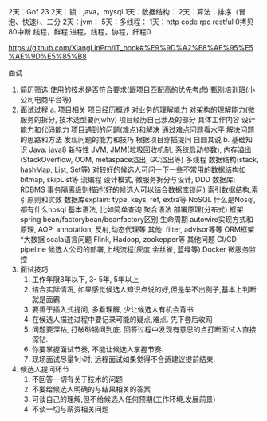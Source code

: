 2天：Gof 23
2天：锁：java，mysql
1天：数据结构：
2天：算法：排序（冒泡、快速）、二分
2天：jvm：
5天：多线程：
1天：http code
rpc restful
0拷贝
80中断
线程，鲜程
进程，线程，协程，纤程0

https://github.com/XiangLinPro/IT_book#%E9%9D%A2%E8%AF%95%E5%AE%9D%E5%85%B8

面试
1. 简历筛选 
	使用的技术是否符合要求(跟项目匹配高的优先考虑)
	甄别培训班(小公司电商平台等)
2. 面试过程
	a. 项目相关
		项目经历概述
			对业务的理解能力
			对架构的理解能力(微服务的拆分, 技术选型要问why)
		项目经历自己涉及的部分
			具体工作内容
			设计能力和代码能力
		项目遇到的问题(难点)和解决
			通过难点问题看水平
			解决问题的思路和方法
			发现问题的能力和技巧
		根据项目穿插提问
			自圆其说
	b. 基础知识
		Java:
			java8 新特性
			JVM, JMM(垃圾回收机制, 系统启动参数), 内存溢出(StackOverflow, OOM, metaspace溢出, GC溢出等)
			多线程
			数据结构(stack, hashMap, List, Set等)
				对较好的候选人可问一下一些不常用的数据结构如 bitmap, skipList等
			流编程
			设计模式, 微服务拆分与设计, DDD
		数据库:
			RDBMS
				事务隔离级别描述(好的候选人可以结合数据库锁问)
				索引数据结构,索引原则和实效
				数据库explain: type, keys, ref, extra等
			NoSQL
				什么是Nosql, 都有什么nosql
				基本语法, 比如简单查询
				聚合语法
				部署原理(分布式)
		框架
			spring
				bean/factorybean/beanfactory区别,生命周期
				autowire实现方式和原理, AOP, annotation, 反射,动态代理等
				其他: filter, advisor等等
			ORM框架
		*大数据
			scala语言问题
			Flink, Hadoop, zookepper等
		其他问题
			CI/CD pipeline
			候选人公司的部署,上线流程(灰度,金丝雀, 蓝绿等)
			Docker
			微服务监控
3. 面试技巧
	1. 工作年限3年以下, 3- 5年, 5年以上
	2. 结合实际情况, 如果感觉候选人知识点说的好,但是举不出例子,基本上判断就是面霸.
	3. 要善于插入式提问, 多看理解, 少让候选人有机会背书
	4. 在候选人描述过程中要记录可能的疑点,难点. 先下套后收网
	5. 问题要深钻, 打破砂锅问到底. 回答过程中发现有意思的点打断面试人直接深钻.
	6. 你要掌握面试节奏, 不能让候选人掌握节奏.
	7. 现场面试尽量1小时, 远程面试如果觉得不合适建议提前结束.
4. 候选人提问环节
	1. 不回答一切有关于技术的问题
	2. 不要给候选人明确的与结果相关的答案
	3. 可谈自己的理解,但不给候选人任何预期(工作环境,发展前景)
	4. 不谈一切与薪资相关问题
				
				
				
				
				
				
				
				
				
